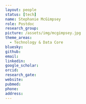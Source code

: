 ```yaml
---
layout: people
status: [tech]
name: Stephanie McGimpsey
role: Postdoc
research_group: 
picture: /assets/img/mcgimpsey.jpg
theme_areas:
  - Technology & Data Core
bluesky: 
github: 
email: 
linkedin:
google_scholar: 
orcid: 
research_gate: 
website: 
pubmed: 
phone: 
address: 
---
```

